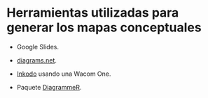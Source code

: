 # Herramientas utilizadas para generar los mapas conceptuales

- Google Slides.

- [diagrams.net](https://app.diagrams.net/).

- [Inkodo](https://www.microsoft.com/en-us/p/inkodo) usando una Wacom One.

- Paquete [DiagrammeR](https://rich-iannone.github.io/DiagrammeR/).
